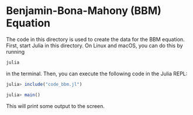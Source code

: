# Benjamin-Bona-Mahony (BBM) Equation

The code in this directory is used to create the data for the BBM equation.
First, start Julia in this directory. On Linux and macOS, you can do this
by running

```bash
julia
```

in the terminal. Then, you can execute the following code in the Julia REPL:

```julia
julia> include("code_bbm.jl")

julia> main()
```

This will print some output to the screen.
